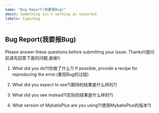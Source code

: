 ```yaml
---
name: "Bug Report(我要报Bug)"
about: Something isn't working as expected
labels: type/bug
---
```

<!-- label: bug -->
## Bug Report(我要报Bug)

Please answer these questions before submitting your issue. Thanks!(提问前请先回答下面的问题,谢谢!)

1. What did you do?(你做了什么?)
If possible, provide a recipe for reproducing the error.(重现Bug的过程)


2. What did you expect to see?(期待的结果是什么样的?)



3. What did you see instead?(实际的结果是什么样的?)



4. What version of MybatisPlus are you using?(使用MybatisPlus的版本?)

